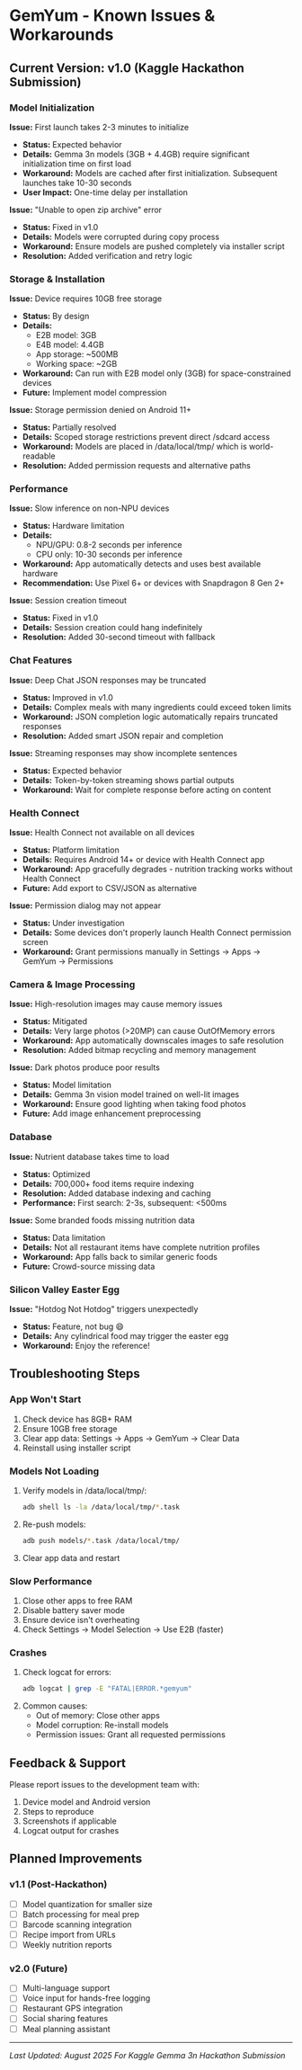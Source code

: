 # GemYum - Known Issues & Workarounds

## Current Version: v1.0 (Kaggle Hackathon Submission)

### Model Initialization

**Issue:** First launch takes 2-3 minutes to initialize
- **Status:** Expected behavior
- **Details:** Gemma 3n models (3GB + 4.4GB) require significant initialization time on first load
- **Workaround:** Models are cached after first initialization. Subsequent launches take 10-30 seconds
- **User Impact:** One-time delay per installation

**Issue:** "Unable to open zip archive" error
- **Status:** Fixed in v1.0
- **Details:** Models were corrupted during copy process
- **Workaround:** Ensure models are pushed completely via installer script
- **Resolution:** Added verification and retry logic

### Storage & Installation

**Issue:** Device requires 10GB free storage
- **Status:** By design
- **Details:** 
  - E2B model: 3GB
  - E4B model: 4.4GB
  - App storage: ~500MB
  - Working space: ~2GB
- **Workaround:** Can run with E2B model only (3GB) for space-constrained devices
- **Future:** Implement model compression

**Issue:** Storage permission denied on Android 11+
- **Status:** Partially resolved
- **Details:** Scoped storage restrictions prevent direct /sdcard access
- **Workaround:** Models are placed in /data/local/tmp/ which is world-readable
- **Resolution:** Added permission requests and alternative paths

### Performance

**Issue:** Slow inference on non-NPU devices
- **Status:** Hardware limitation
- **Details:** 
  - NPU/GPU: 0.8-2 seconds per inference
  - CPU only: 10-30 seconds per inference
- **Workaround:** App automatically detects and uses best available hardware
- **Recommendation:** Use Pixel 6+ or devices with Snapdragon 8 Gen 2+

**Issue:** Session creation timeout
- **Status:** Fixed in v1.0
- **Details:** Session creation could hang indefinitely
- **Resolution:** Added 30-second timeout with fallback

### Chat Features

**Issue:** Deep Chat JSON responses may be truncated
- **Status:** Improved in v1.0
- **Details:** Complex meals with many ingredients could exceed token limits
- **Workaround:** JSON completion logic automatically repairs truncated responses
- **Resolution:** Added smart JSON repair and completion

**Issue:** Streaming responses may show incomplete sentences
- **Status:** Expected behavior
- **Details:** Token-by-token streaming shows partial outputs
- **Workaround:** Wait for complete response before acting on content

### Health Connect

**Issue:** Health Connect not available on all devices
- **Status:** Platform limitation
- **Details:** Requires Android 14+ or device with Health Connect app
- **Workaround:** App gracefully degrades - nutrition tracking works without Health Connect
- **Future:** Add export to CSV/JSON as alternative

**Issue:** Permission dialog may not appear
- **Status:** Under investigation
- **Details:** Some devices don't properly launch Health Connect permission screen
- **Workaround:** Grant permissions manually in Settings → Apps → GemYum → Permissions

### Camera & Image Processing

**Issue:** High-resolution images may cause memory issues
- **Status:** Mitigated
- **Details:** Very large photos (>20MP) can cause OutOfMemory errors
- **Workaround:** App automatically downscales images to safe resolution
- **Resolution:** Added bitmap recycling and memory management

**Issue:** Dark photos produce poor results
- **Status:** Model limitation
- **Details:** Gemma 3n vision model trained on well-lit images
- **Workaround:** Ensure good lighting when taking food photos
- **Future:** Add image enhancement preprocessing

### Database

**Issue:** Nutrient database takes time to load
- **Status:** Optimized
- **Details:** 700,000+ food items require indexing
- **Resolution:** Added database indexing and caching
- **Performance:** First search: 2-3s, subsequent: <500ms

**Issue:** Some branded foods missing nutrition data
- **Status:** Data limitation
- **Details:** Not all restaurant items have complete nutrition profiles
- **Workaround:** App falls back to similar generic foods
- **Future:** Crowd-source missing data

### Silicon Valley Easter Egg

**Issue:** "Hotdog Not Hotdog" triggers unexpectedly
- **Status:** Feature, not bug 😄
- **Details:** Any cylindrical food may trigger the easter egg
- **Workaround:** Enjoy the reference!

## Troubleshooting Steps

### App Won't Start
1. Check device has 8GB+ RAM
2. Ensure 10GB free storage
3. Clear app data: Settings → Apps → GemYum → Clear Data
4. Reinstall using installer script

### Models Not Loading
1. Verify models in /data/local/tmp/:
   ```bash
   adb shell ls -la /data/local/tmp/*.task
   ```
2. Re-push models:
   ```bash
   adb push models/*.task /data/local/tmp/
   ```
3. Clear app data and restart

### Slow Performance
1. Close other apps to free RAM
2. Disable battery saver mode
3. Ensure device isn't overheating
4. Check Settings → Model Selection → Use E2B (faster)

### Crashes
1. Check logcat for errors:
   ```bash
   adb logcat | grep -E "FATAL|ERROR.*gemyum"
   ```
2. Common causes:
   - Out of memory: Close other apps
   - Model corruption: Re-install models
   - Permission issues: Grant all requested permissions

## Feedback & Support

Please report issues to the development team with:
1. Device model and Android version
2. Steps to reproduce
3. Screenshots if applicable
4. Logcat output for crashes

## Planned Improvements

### v1.1 (Post-Hackathon)
- [ ] Model quantization for smaller size
- [ ] Batch processing for meal prep
- [ ] Barcode scanning integration
- [ ] Recipe import from URLs
- [ ] Weekly nutrition reports

### v2.0 (Future)
- [ ] Multi-language support
- [ ] Voice input for hands-free logging
- [ ] Restaurant GPS integration
- [ ] Social sharing features
- [ ] Meal planning assistant

---

*Last Updated: August 2025*
*For Kaggle Gemma 3n Hackathon Submission*